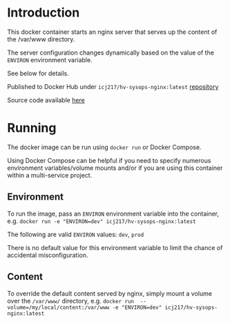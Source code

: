 # Introduction

This docker container starts an nginx server that serves up the content of the /var/www directory. 

The server configuration changes dynamically based on the value of the `ENVIRON` environment variable. 

See below for details.

Published to Docker Hub under `icj217/hv-sysops-nginx:latest` [repository](https://hub.docker.com/repository/docker/icj217/hv-sysops-nginx)

Source code available [here](https://github.com/icj217/hv-sysops-nginx)

# Running

The docker image can be run using `docker run` or Docker Compose. 

Using Docker Compose can be helpful if you need to specify numerous environment variables/volume mounts and/or if you are using this container within a multi-service project.

## Environment

To run the image, pass an `ENVIRON` environment variable into the container, e.g. `docker run -e "ENVIRON=dev" icj217/hv-sysops-nginx:latest`

The following are valid `ENVIRON` values: `dev`, `prod`

There is no default value for this environment variable to limit the chance of accidental misconfiguration.

## Content

To override the default content served by nginx, simply mount a volume over the `/var/www/` directory, e.g. `docker run  --volume=/my/local/content:/var/www -e "ENVIRON=dev" icj217/hv-sysops-nginx:latest`